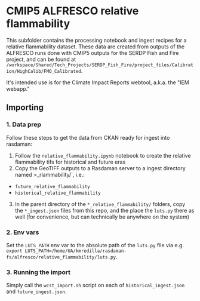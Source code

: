 # CMIP5 ALFRESCO relative flammability

This subfolder contains the processing notebook and ingest recipes for a relative flammability dataset. These data are created from outputs of the ALFRESCO runs done with CMIP5 outputs for the SERDP Fish and Fire project, and can be found at `/workspace/Shared/Tech_Projects/SERDP_Fish_Fire/project_files/Calibration/HighCalib/FMO_Calibrated`.

It's intended use is for the Climate Impact Reports webtool, a.k.a. the "IEM webapp."

## Importing

### 1. Data prep

Follow these steps to get the data from CKAN ready for ingest into rasdaman:

1. Follow the `relative_flammability.ipynb` notebook to create the relative flammability tifs for historical and future eras  
2. Copy the GeoTIFF outputs to a Rasdaman server to a ingest directory named >_rlammability/`, i.e.:  
- `future_relative_flammability`  
- `historical_relative_flammability`  
3. In the parent directory of the `*_relative_flammability/` folders, copy the `*_ingest.json` files from this repo, and the place the `luts.py` there as well (for convenience, but can technically be anywhere on the system)  

### 2. Env vars

Set the `LUTS_PATH` env var to the absolute path of the `luts.py` file via e.g. `export LUTS_PATH=/home/UA/kmredilla/rasdaman-fs/alfresco/relative_flammability/luts.py`.

### 3. Running the import

Simply call the `wcst_import.sh` script on each of `historical_ingest.json` and `future_ingest.json`.

